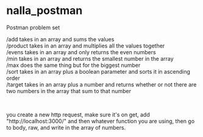 # nalla_postman
Postman problem set

/add takes in an array and sums the values
<br>
/product takes in an array and multiplies all the values together
<br>
/evens takes in an array and only returns the even numbers
<br>
/min takes in an array and returns the smallest number in the array
<br>
/max does the same thing but for the biggest number
<br>
/sort takes in an array plus a boolean parameter and sorts it in ascending order
<br>
/target takes in an array plus a number and returns whether or not there are two numbers in the array that sum to that number

<br>

you create a new http request, make sure it's on get, add "http://localhost:3000/" and then whatever function you are using, then go to body, raw, and write in the array of numbers.
